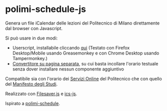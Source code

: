 # polimi-schedule-js
Genera un file iCalendar delle lezioni del Politecnico di Milano direttamente dal browser con Javascript.

Si può usare in due modi:
- Userscript, installabile cliccando [qui](https://github.com/bebora/polimi-schedule-js/raw/master/polimi-schedule.user.js) (Testato con Firefox Desktop/Mobile usando Greasemonkey e con Chrome Desktop usando Tampermonkey.)
- [Convertitore su pagina separata](https://bebora.github.io/polimi-schedule-js/), su cui basta incollare l'orario testuale senza dover installare nessun componente aggiuntivo

Compatibile sia con l'orario dei [Servizi Online](https://www.polimi.it/servizionline/) del Politecnico che con quello del [Manifesto degli Studi](https://polimi.it/orario-lezioni).



Realizzato con [Filesaver.js](https://github.com/eligrey/FileSaver.js/) e  [ics-js](https://github.com/angeloashmore/ics-js).

Ispirato a [polimi-schedule](https://github.com/jacopo-j/polimi-schedule).
